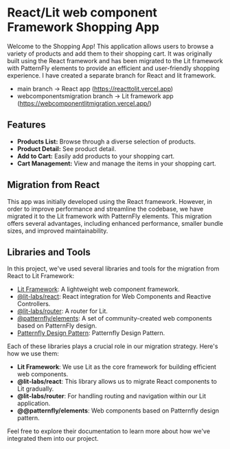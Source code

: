 # React/Lit web component Framework Shopping App

Welcome to the Shopping App! This application allows users to browse a variety of products and add them to their shopping cart.
It was originally built using the React framework and has been migrated to the Lit framework with PatternFly elements to provide an efficient and user-friendly shopping experience. I have created a separate branch for React and lit framework.
- main branch -> React app (https://reacttolit.vercel.app)
- webcomponentsmigration branch -> Lit framework app (https://webcomponentlitmigration.vercel.app/)

## Features

- **Products List:** Browse through a diverse selection of products.
- **Product Detail:** See product detail.
- **Add to Cart:** Easily add products to your shopping cart.
- **Cart Management:** View and manage the items in your shopping cart.

## Migration from React

This app was initially developed using the React framework. However, in order to improve performance and streamline the codebase, we have migrated it to the Lit framework with PatternFly elements. This migration offers several advantages, including enhanced performance, smaller bundle sizes, and improved maintainability.

## Libraries and Tools

In this project, we've used several libraries and tools for the migration from React to Lit Framework:

- [Lit Framework](https://lit.dev/): A lightweight web component framework.
- [@lit-labs/react](https://www.npmjs.com/package/@lit-labs/react): React integration for Web Components and Reactive Controllers.
- [@lit-labs/router](https://www.npmjs.com/package/@lit-labs/router): A router for Lit.
- [@patternfly/elements](https://www.npmjs.com/package/@patternfly/elements): A set of community-created web components based on PatternFly design.
- [Patternfly Design Pattern](https://www.patternfly.org/): Patternfly Design Pattern.

Each of these libraries plays a crucial role in our migration strategy. Here's how we use them:
- **Lit Framework**: We use Lit as the core framework for building efficient web components.
- **@lit-labs/react**: This library allows us to migrate React components to Lit gradually.
- **@lit-labs/router**: For handling routing and navigation within our Lit application.
- **@@patternfly/elements**: Web components based on Patternfly design pattern.

Feel free to explore their documentation to learn more about how we've integrated them into our project.

